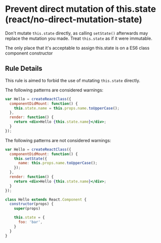 # Prevent direct mutation of this.state (react/no-direct-mutation-state)

Don't mutate `this.state` directly, as calling `setState()` afterwards may replace
the mutation you made. Treat `this.state` as if it were immutable.

The only place that it's acceptable to assign this.state is on a ES6 class component constructor

## Rule Details

This rule is aimed to forbid the use of mutating `this.state` directly.

The following patterns are considered warnings:

```jsx
var Hello = createReactClass({
  componentDidMount: function() {
    this.state.name = this.props.name.toUpperCase();
  },
  render: function() {
    return <div>Hello {this.state.name}</div>;
  }
});
```


The following patterns are not considered warnings:

```jsx
var Hello = createReactClass({
  componentDidMount: function() {
    this.setState({
      name: this.props.name.toUpperCase();
    });
  },
  render: function() {
    return <div>Hello {this.state.name}</div>;
  }
});

class Hello extends React.Component {
  constructor(props) {
    super(props)

    this.state = {
      foo: 'bar',
    }
  }
}
```
